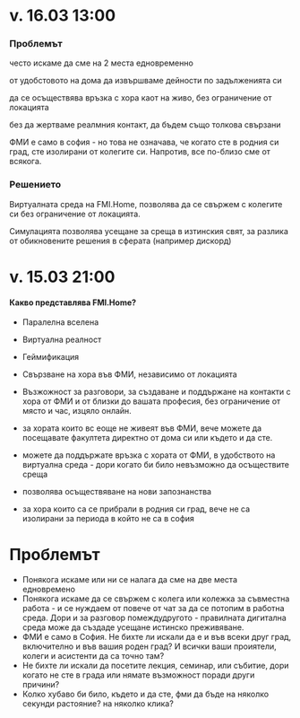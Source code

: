 # v. 16.03 13:00

### Проблемът 

често искаме да сме на 2 места едновременно

от удобстовото на дома да извършваме дейности по задълженията си

да се осъществява връзка с хора каот на живо, без ограничение от локацията

без да жертваме реалмния контакт, да бъдем също толкова свързани


ФМИ е само в софия - но това не означава, че когато сте в родния си град, сте изолирани от колегите си. Напротив, все по-близо сме от всякога.

### Решението

Виртуалната среда на FMI.Home, позволява да се свържем с колегите си без ограничение от локацията. 

Симулацията позволява усещане за среща в изтинския свят, за разлика от обикновените решения в сферата (например дискорд)

















# v. 15.03 21:00

#### Какво представлява FMI.Home?
- Паралелна вселена
- Виртуална реалност
- Геймификация
- Свързване на хора във ФМИ, независимо от локацията
- Възжожност за разговори, за създаване и поддържане на контакти с хора от ФМИ и от близки до вашата професия, без ограничение от място и час, изцяло онлайн.
- за хората които вс еоще не живеят във ФМИ, вече можете да посещавате факултета директно от дома си или където и да сте.
- можете да поддържате връзка с хората от ФМИ, в удобството на виртуална среда - дори когато би било невъзможно да осъществите среща
- позволява осъществяване на нови запознанства

- за хора които са се прибрали в родния си град, вече не са изолирани за периода в който не са в софия

# Проблемът
- Понякога искаме или ни се налага да сме на две места едновремено
- Понякога искаме да се свържем с колега или колежка за съвместна работа - и се нуждаем от повече от чат за да се потопим в работна среда. Дори и за разговор помеждудругото - правилната дигитална среда може да създаде усещане истинско преживяване.
- ФМИ е само в София. Не бихте ли искали да е и във всеки друг град, включително и във вашия роден град? И всички ваши проиятели, колеги и асистенти да са точно там?
- Не бихте ли искали да посетите лекция, семинар, или събитие, дори когато не сте в града или нямате възможност поради други причини?
- Колко хубаво би било, където и да сте, фми да бъде на няколко секунди растояние? на няколко клика?



